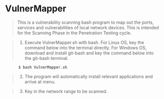 # VulnerMapper

> This is a vulnerability scanning bash program to map out the ports, services and vulnerabilities of local network devices. This is intended for the Scanning Phase in the Penetration Testing cycle.

>   1. Execute VulnerMapper.sh with bash. For Linux OS, key the command below into the terminal directly. For Windows OS, download and            install git-bash and key the command below into the git-bash terminal.
     
          $ bash VulnerMapper.sh
      
    
>   2. The program will automatically install relevant applications and arrive at menu.

>   3. Key in the network range to be scanned.
